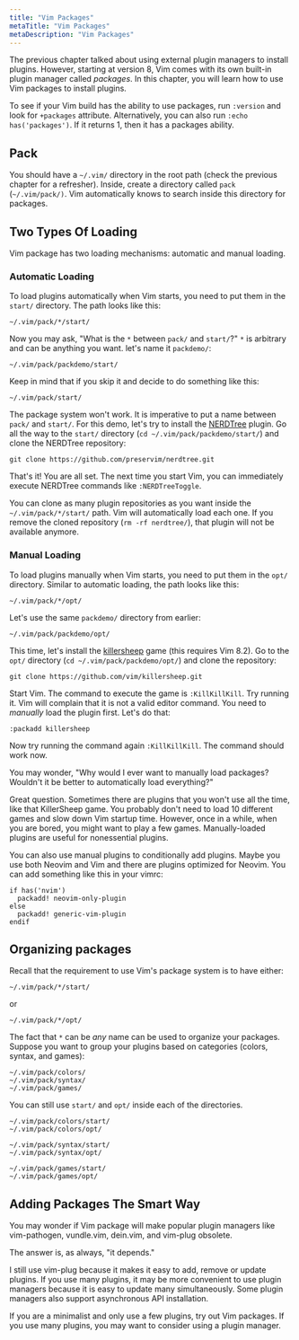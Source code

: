 ```yaml
---
title: "Vim Packages"
metaTitle: "Vim Packages"
metaDescription: "Vim Packages"
---
```


The previous chapter talked about using external plugin managers to install plugins. However, starting at version 8, Vim comes with its own built-in plugin manager called *packages*. In this chapter, you will learn how to use Vim packages to install plugins.

To see if your Vim build has the ability to use packages, run `:version` and look for `+packages` attribute. Alternatively, you can also run `:echo has('packages')`. If it returns 1, then it has a packages ability.

## Pack

You should have a `~/.vim/` directory in the root path (check the previous chapter for a refresher). Inside, create a directory called `pack` (`~/.vim/pack/)`. Vim automatically knows to search inside this directory for packages.

## Two Types Of Loading

Vim package has two loading mechanisms: automatic and manual loading.

### Automatic Loading

To load plugins automatically when Vim starts, you need to put them in the `start/` directory. The path looks like this:

```
~/.vim/pack/*/start/
```

Now you may ask, "What is the `*` between `pack/` and `start/`?" `*` is arbitrary and can be anything you want. let's name it `packdemo/`:

```
~/.vim/pack/packdemo/start/
```

Keep in mind that if you skip it and decide to do something like this:

```
~/.vim/pack/start/
```

The package system won't work. It is imperative to put a name between `pack/` and `start/`. For this demo, let's try to install the [NERDTree](https://github.com/preservim/nerdtree) plugin. Go all the way to the `start/` directory (`cd ~/.vim/pack/packdemo/start/`) and clone the NERDTree repository:

```
git clone https://github.com/preservim/nerdtree.git
```

That's it! You are all set. The next time you start Vim, you can immediately execute NERDTree commands like `:NERDTreeToggle`.

You can clone as many plugin repositories as you want inside the `~/.vim/pack/*/start/` path. Vim will automatically load each one. If you remove the cloned repository (`rm -rf nerdtree/`), that plugin will not be available anymore.

### Manual Loading

To load plugins manually when Vim starts, you need to put them in the `opt/` directory. Similar to automatic loading, the path looks like this:

```
~/.vim/pack/*/opt/
```

Let's use the same `packdemo/` directory from earlier:

```
~/.vim/pack/packdemo/opt/
```

This time, let's install the [killersheep](https://github.com/vim/killersheep) game (this requires Vim 8.2). Go to the `opt/` directory (`cd ~/.vim/pack/packdemo/opt/`) and clone the repository:

```
git clone https://github.com/vim/killersheep.git
```

Start Vim. The command to execute the game is `:KillKillKill`. Try running it. Vim will complain that it is not a valid editor command. You need to *manually* load the plugin first. Let's do that:

```
:packadd killersheep
```

Now try running the command again `:KillKillKill`. The command should work now.

You may wonder, "Why would I ever want to manually load packages? Wouldn't it be better to automatically load everything?"

Great question. Sometimes there are plugins that you won't use all the time, like that KillerSheep game. You probably don't need to load 10 different games and slow down Vim startup time. However, once in a while, when you are bored, you might want to play a few games. Manually-loaded plugins are useful for nonessential plugins.

You can also use manual plugins to conditionally add plugins. Maybe you use both Neovim and Vim and there are plugins optimized for Neovim. You can add something like this in your vimrc:

```
if has('nvim')
  packadd! neovim-only-plugin
else
  packadd! generic-vim-plugin
endif
```

## Organizing packages

Recall that the requirement to use Vim's package system is to have either:

```
~/.vim/pack/*/start/
```

or

```
~/.vim/pack/*/opt/
```

The fact that `*` can be *any* name can be used to organize your packages. Suppose you want to group your plugins based on categories (colors, syntax, and games):

```
~/.vim/pack/colors/
~/.vim/pack/syntax/
~/.vim/pack/games/
```

You can still use `start/` and `opt/` inside each of the directories.

```
~/.vim/pack/colors/start/
~/.vim/pack/colors/opt/

~/.vim/pack/syntax/start/
~/.vim/pack/syntax/opt/

~/.vim/pack/games/start/
~/.vim/pack/games/opt/
```

## Adding Packages The Smart Way

You may wonder if Vim package will make popular plugin managers like vim-pathogen, vundle.vim, dein.vim, and vim-plug obsolete.

The answer is, as always, "it depends."

I still use vim-plug because it makes it easy to add, remove or update plugins. If you use many plugins, it may be more convenient to use plugin managers because it is easy to update many simultaneously. Some plugin managers also support asynchronous API installation.

If you are a minimalist and only use a few plugins, try out Vim packages. If you use many plugins, you may want to consider using a plugin manager.
